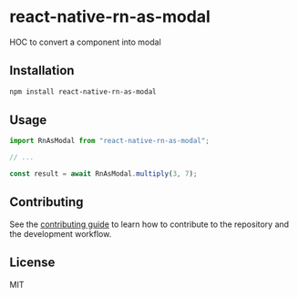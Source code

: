 # react-native-rn-as-modal

HOC to convert a component into modal

## Installation

```sh
npm install react-native-rn-as-modal
```

## Usage

```js
import RnAsModal from "react-native-rn-as-modal";

// ...

const result = await RnAsModal.multiply(3, 7);
```

## Contributing

See the [contributing guide](CONTRIBUTING.md) to learn how to contribute to the repository and the development workflow.

## License

MIT
